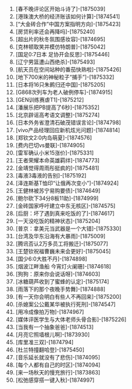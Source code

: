 
1. [春不晚评论区开始斗诗了]-[1875039]
1. [港珠澳大桥的经济账该如何计算]-[1874541]
1. [“大金砖合作”中国方案指明方向]-[1875423]
1. [房贷利率还会再降吗]-[1875240]
1. [超出片的秋冬氛围感妆容]-[1874695]
1. [克林顿取笑并模仿特朗普]-[1875042]
1. [国足0:7日本 足协开会反思]-[1875446]
1. [辽宁男篮遭山西绝杀]-[1875493]
1. [航天员在空间站种的番茄快熟啦]-[1875426]
1. [地下700米的神秘粒子“捕手”]-[1875332]
1. [日本将16只朱鹮归还中国]-[1875205]
1. [G868次列车为老人破例停车]-[1874915]
1. [GEN训练赛虐T1]-[1875212]
1. [潘展乐把PB提高了6秒]-[1875352]
1. [北京辟谣高考语文调整]-[1875274]
1. [日本外务省澄清石破茂错误言论]-[1874798]
1. [vivo产品经理回应新机炫光问题]-[1874814]
1. [郑钦文2:0内岛萌夏]-[1874576]
1. [费内巴切vs曼联]-[1874905]
1. [雷军确认小米15涨价]-[1875331]
1. [王者荣耀本命英雄羁绊]-[1874773]
1. [金靖觉得周雨彤挺疯的]-[1875481]
1. [毒液3毒液的告别]-[1875192]
1. [泽连斯基T恤印“让俄再次变小”]-[1874924]
1. [王健林被苏宁易购要债]-[1874649]
1. [鲍尔砍下34分8板11助]-[1874999]
1. [金砖国家呼吁建立中东无核区]-[1874575]
1. [后厨：坏了遇到真来吃饭的了]-[1874617]
1. [一天没吃饭的精神状态]-[1875204]
1. [普京：拿美元当武器是一个大错]-[1875330]
1. [台湾及华东沿海有大暴雨]-[1875009]
1. [腾讯否认2万多员工将搬迁]-[1875077]
1. [王楚钦祝福曹巍未来会更好]-[1875045]
1. [国少6:0大胜不丹]-[1874898]
1. [烟波江畔渔船 今宵灯火阑珊]-[1874618]
1. [狗狗：原来你会说话呀]-[1874603]
1. [冰糖葫芦收到了蜜蜂的认定]-[1875174]
1. [雨落下的那个夜晚手势舞]-[1874888]
1. [有一天你会明白有些人不再回来]-[1875200]
1. [杀媳案公公戴某华被执行死刑]-[1874547]
1. [用冷成像拍万物]-[1874967]
1. [媒体评医学生与大体老师头骨合影]-[1875226]
1. [当我有一个抽象爸爸]-[1874513]
1. [月亮它照墙根儿啊]-[1873930]
1. [库里准三双]-[1874794]
1. [杜兰特撞翻哈登]-[1875450]
1. [音乐延长就没有了悲伤]-[1874095]
1. [每个人都有自己的时区]-[1874094]
1. [来一场秋天的慢充旅行]-[1873863]
1. [松弛感穿搭一键入秋]-[1874997]
